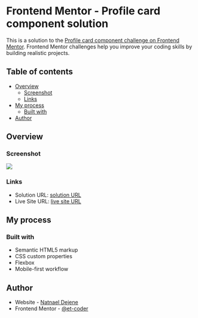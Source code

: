 # Frontend Mentor - Profile card component solution

This is a solution to the [Profile card component challenge on Frontend Mentor](https://www.frontendmentor.io/challenges/profile-card-component-cfArpWshJ). Frontend Mentor challenges help you improve your coding skills by building realistic projects. 

## Table of contents

- [Overview](#overview)
  - [Screenshot](#screenshot)
  - [Links](#links)
- [My process](#my-process)
  - [Built with](#built-with)
- [Author](#author)

## Overview

### Screenshot

![](..images/Screenshot.png)

### Links

- Solution URL: [solution URL](https://www.frontendmentor.io/solutions/profile-card-component-BMaiJZwbIa)
- Live Site URL: [live site URL](https://et-coder.github.io/3-column-preview-card/)

## My process

### Built with

- Semantic HTML5 markup
- CSS custom properties
- Flexbox
- Mobile-first workflow

## Author

- Website - [Natnael Dejene](https://www.your-site.com)
- Frontend Mentor - [@et-coder](https://www.frontendmentor.io/profile/et-coder)


